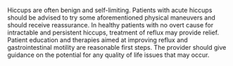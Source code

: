 Hiccups are often benign and self-limiting. Patients with acute hiccups should be advised to try some aforementioned physical maneuvers and should receive reassurance. In healthy patients with no overt cause for intractable and persistent hiccups, treatment of reflux may provide relief. Patient education and therapies aimed at improving reflux and gastrointestinal motility are reasonable first steps. The provider should give guidance on the potential for any quality of life issues that may occur.